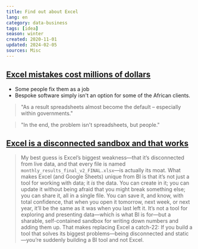 ```yaml
---
title: Find out about Excel
lang: en
category: data-business
tags: [idea]
season: winter
created: 2020-11-01
updated: 2024-02-05
sources: Misc
---
```


## [Excel mistakes cost millions of dollars](https://www.wired.co.uk/article/spreadsheet-excel-errors)
- Some people fix them as a job
- Bespoke software simply isn't an option for some of the African clients.

> "As a result spreadsheets almost become the default – especially within governments."

> "In the end, the problem isn't spreadsheets, but people."

## [Excel is a disconnected sandbox and that works](https://open.substack.com/pub/benn/p/ai-is-coming-for-your-favorite-products?selection=a3b5002f-b6f5-4502-91d1-69aa902f86b0)
> My best guess is Excel’s biggest weakness—that it’s disconnected from live data, and that every file is named `monthly_results_final_v2_FINAL.xlsx`—is actually its moat. What makes Excel (and Google Sheets) unique from BI is that it’s not just a tool for working with data; it _is_ the data. You can create in it; you can update it without being afraid that you might break something else; you can share it, all in a single file. You can save it, and know, with total confidence, that when you open it tomorrow, next week, or next year, it’ll be the same as it was when you last left it. It’s not a tool for exploring and presenting data—which is what BI is for—but a sharable, self-contained sandbox for writing down numbers and adding them up. That makes replacing Excel a catch-22: If you build a tool that solves its biggest problems—being disconnected and static—you’re suddenly building a BI tool and not Excel.